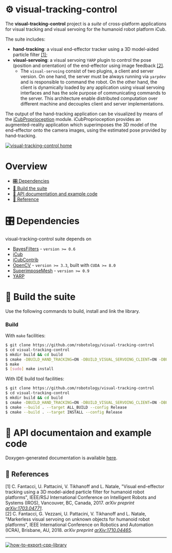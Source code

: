 # ⚙️ visual-tracking-control

The **visual-tracking-control** project is a _suite_ of cross-platform applications for visual tracking and visual servoing for the humanoid robot platform iCub.

The suite includes:
 - **hand-tracking**: a visual end-effector tracker using a 3D model-aided particle filter [[1]](https://arxiv.org/abs/1703.04771);
 - **visual-servoing**: a visual servoing `YARP` plugin to control the pose (position and orientation) of the end-effector using image feedback [[2]](https://arxiv.org/abs/1710.04465).
   - The `visual-servoing` consist of two plugins, a client and server version. On one hand, the server must be always running via `yarpdev` and is responsible to command the robot. On the other hand, the client is dynamically loaded by any application using visual servoing interfaces and has the sole purpose of communicating commands to the server. This architecture enable distributed computation over different machine and decouples client and server implementations.

The output of the hand-tracking application can be visualized by means of the [iCubProprioception](https://github.com/claudiofantacci/iCubProprioception) module. iCubProprioception provides an augmented-reality application which superimposes the 3D model of the end-effector onto the camera images, using the estimated pose provided by hand-tracking.

[![visual-tracking-control home](https://img.shields.io/badge/Visual%20Tracking%20Control-Home%20%26%20Doc-E0C57F.svg?style=flat-square)](https://robotology.github.io/visual-tracking-control/doxygen/doc/html/index.html)


# Overview
- [🎛 Dependencies](#-dependencies)
- [🔨 Build the suite](#-build-the-suite)
- [📝 API documentation and example code](#-api-documentaion-and-example-code)
- [📑 Reference](#-reference)


# 🎛 Dependencies
visual-tracking-control suite depends on
 - [BayesFilters](https://github.com/robotology/bayes-filters-lib) - `version >= 0.6`
 - [iCub](https://github.com/robotology/icub-main)
 - [iCubContrib](https://github.com/robotology/icub-contrib-common)
 - [OpenCV](http://opencv.org) - `version >= 3.3`, built with `CUDA >= 8.0`
 - [SuperimposeMesh](https://github.com/robotology/superimpose-mesh-lib) - `version >= 0.9`
 - [YARP](http://www.yarp.it)


# 🔨 Build the suite
Use the following commands to build, install and link the library.

### Build
With `make` facilities:
```bash
$ git clone https://github.com/robotology/visual-tracking-control
$ cd visual-tracking-control
$ mkdir build && cd build
$ cmake -DBUILD_HAND_TRACKING=ON -DBUILD_VISUAL_SERVOING_CLIENT=ON -DBUILD_VISUAL_SERVOING_SERVER=ON ..
$ make
$ [sudo] make install
```

With IDE build tool facilities:
```bash
$ git clone https://github.com/robotology/visual-tracking-control
$ cd visual-tracking-control
$ mkdir build && cd build
$ cmake -DBUILD_HAND_TRACKING=ON -DBUILD_VISUAL_SERVOING_CLIENT=ON -DBUILD_VISUAL_SERVOING_SERVER=ON ..
$ cmake --build . --target ALL_BUILD --config Release
$ cmake --build . --target INSTALL --config Release
```

# 📝 API documentaion and example code
Doxygen-generated documentation is available [here](https://robotology.github.io/visual-tracking-control/doxygen/doc/html/index.html).


## 📑 References

[1] C. Fantacci, U. Pattacini, V. Tikhanoff and L. Natale, "Visual end-effector tracking using a 3D model-aided particle filter for humanoid robot platforms", IEEE/RSJ International Conference on Intelligent Robots and Systems (IROS), Vancouver, BC, Canada, 2017. _arXiv preprint [arXiv:1703.04771](https://arxiv.org/abs/1703.04771)_.  
[2] C. Fantacci, G. Vezzani, U. Pattacini, V. Tikhanoff and L. Natale, "Markerless visual servoing on unknown objects for humanoid robot platforms", IEEE International Conference on Robotics and Automation (ICRA), Brisbane, AU, 2018. _arXiv preprint [arXiv:1710.04465](https://arxiv.org/abs/1710.04465)_.

---
[![how-to-export-cpp-library](https://img.shields.io/badge/-Project%20Template-brightgreen.svg?style=flat&logo=data%3Aimage%2Fpng%3Bbase64%2CiVBORw0KGgoAAAANSUhEUgAAAEAAAAA9CAYAAAAd1W%2FBAAAABmJLR0QA%2FwD%2FAP%2BgvaeTAAAACXBIWXMAAAsTAAALEwEAmpwYAAAAB3RJTUUH4QEFECsmoylg4QAABRdJREFUaN7tmmuIVVUUx%2F%2F7OmpaaGP6oedkGJWNIWoFVqRZGkIPSrAQgqhEqSYxszeFUB%2FCAqcXUaSRZmZP6IFm42QEUWAjqT1EQ0dLHTMfaWajv76sM%2BxO59znuY%2Bcs2CYmXv33mud31577bX3WU5lEEDOueDvfpLGSBolaaiksyUNknRyqNs%2BSR2SfrKf1ZJaJG11zv1rzJoX4ETgYWAtpcuvwCvABQHcJMUlPevAi5KmxTTbKalN0hZJ2yRlvO%2BOlzTYvOScmP5fSrreOber1mZcQF9gU2j2dgDNwLgixmwE7ge%2BC415FDi%2FFt1%2BuWfkRuBqH1CJYw8B3vfG7wR61NLDn%2BoZt6IcHma%2F7%2FX0zEo6HpRi4KWeYWOTNswfz9OzoKpr3ov2s4HNnmHtwMAy6Vvk6VkPjKkWgInA5zm2r0eBulJn3P6%2FEdgZo2c%2F8BDQu9wP3Qg8DRyIMGJPFhCfAjOAUcAgwOXQ08%2BC3hSb8SMF5AyfANcG4Iteip7L9QMejNjeAlkEjLZ1n490Ah023g%2FAZ0AL8DWwAdgO%2FBnT9y%2Fgdm8CllggbI9ouxeYD4wsNtBcBXwcY8hGYGqo7xjKJyuAyZ6uQ%2Fb5fO%2BzEcCbMf23ANNzeZ6AYcA8oxeWbcDcIAGJWKOlANgCfGNesBR4Cpjqz15ocgIAr0Z4bE%2FgDhsvSt71kzJAAm7O4uJvABfnSmhKBNBY4PL8D4CYdqcBc4CDETp%2Fs3g2SDFGNRVoVCkARhQYlwJ5vgD7JgDLInTvzsT0mQd8BFyTTzrrnGstd84hqR5Y5321LJtNHrABks6V1FfSkVCzeuUxQweAl4Ah2WAAd5XDA4AzgOdCfVbmAe4G22GI2SXATnGFyBrg1rikw05vhcpwIGMBrI%2Bt3UnAMxYgw7Lc7I7Sf7oF0ajcYZ%2BdTBuA24oF4O%2FnS4ErI4w4E3irgLF22f5%2FMEe7r4AJ3vG7y8WBO4Fvs0T%2B8SEb7y4VgC%2B%2FW0QdGFLSC5hmsaRYWWNp7ikRoK%2FL4uLrbZZ7xnhqFwBHske3lZKelfSBc%2B5o6G6wQdJIuxMcIKnBu5FykrZL2iVpq6TVzrm2CMMHS5ouaYak8MPtlfS6pGbn3Ibw3WQYgKTm8LaSpOwHFgCXJHAC7A80AW0xupb4SzGf%2BUx6CeSzxmcBmQLT8Yl2VoiSDZbx9SgSbkUB%2BPKeHZwyMSn1YOBJ4HBM9tYMnFfqNVs1AQTSYQ8zDOgN3AOsi2n7jn%2FxkUTIqgUAuWSTbW3lyi67ANSpdmS3pIWSXnbOra2U0loB8IikJ4JXYJWUTI0AaA%2F260q%2F%2F8uom0sKIAWQAkgBpABSACmAFEAKIAWQAkgBpABSACmAFEB3kc5uBSD0wuUySVN8AB3dgEF%2FK7PdLWmVpOCV3dGMpCGSZkr6%2FliabeA44CagVdIeSXMl1XtNV0kaH%2B58VkQ1RiXklgQBjAYWW11hVLXbfVY2k3OgKfZ%2BvuYB2Bvk2THltIetYOOiYl2pAXgM%2BLkWAHh21dkktcaM2WolgD3DgbCUCDoceK3KAC7MUkO8A5gJ1Fci2DQBP1YCAHCSFWD9EtH3b3Pxy6sVdYdaZVZHEgA8Fw%2Fi0BcxfVqAyUCvklw84STjCuDDEgEMBxbGtPsDeAA4odb34D5WZt%2BeJ4AmK6PZHPHdQeBtYOz%2FNTEZCbwQU%2FaSq0x%2BEtCnqi6eMIxJWUrZAxd%2FPHjoY%2FZQYrnFHIvqh2zNj6uGTf8ARTOPo64fR94AAAAASUVORK5CYII%3D)](https://github.com/robotology/how-to-export-cpp-library)
